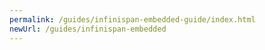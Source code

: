 ```yaml
---
permalink: /guides/infinispan-embedded-guide/index.html
newUrl: /guides/infinispan-embedded
---
```


